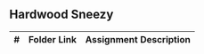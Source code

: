 ##  Hardwood Sneezy

|   #   | Folder Link | Assignment Description |
| :---: | ----------- | ---------------------- |



